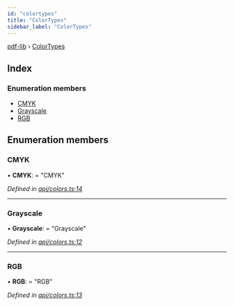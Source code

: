 ```yaml
---
id: "colortypes"
title: "ColorTypes"
sidebar_label: "ColorTypes"
---
```


[pdf-lib](../index.md) › [ColorTypes](colortypes.md)

## Index

### Enumeration members

* [CMYK](colortypes.md#cmyk)
* [Grayscale](colortypes.md#grayscale)
* [RGB](colortypes.md#rgb)

## Enumeration members

###  CMYK

• **CMYK**: = "CMYK"

*Defined in [api/colors.ts:14](https://github.com/Hopding/pdf-lib/blob/e1fccea/src/api/colors.ts#L14)*

___

###  Grayscale

• **Grayscale**: = "Grayscale"

*Defined in [api/colors.ts:12](https://github.com/Hopding/pdf-lib/blob/e1fccea/src/api/colors.ts#L12)*

___

###  RGB

• **RGB**: = "RGB"

*Defined in [api/colors.ts:13](https://github.com/Hopding/pdf-lib/blob/e1fccea/src/api/colors.ts#L13)*
